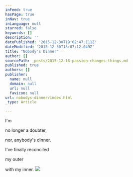 ```yaml
---
inFeed: true
hasPage: true
inNav: true
inLanguage: null
starred: false
keywords: []
description: ''
datePublished: '2015-12-30T19:02:47.111Z'
dateModified: '2015-12-30T18:07:12.049Z'
title: "Nobody's Dinner"
author: []
sourcePath: _posts/2015-12-18-passion-changes-things.md
published: true
authors: []
publisher:
  name: null
  domain: null
  url: null
  favicon: null
url: nobodys-dinner/index.html
_type: Article

---
```

I'm 

no longer 
a doubter, 

nor,
anybody's dinner. 

I've finally reconciled 

my outer 

with my inner.
![](https://s3-us-west-2.amazonaws.com/the-grid-img/p/493a73867d724e0058c1d3d89c6498a1d4c33232.jpg)